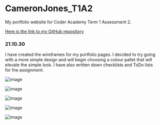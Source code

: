 # CameronJones_T1A2
My portfolio website for Coder Academy Term 1 Assessment 2.

[Here is the link to my GitHub repository](https://github.com/iamcrjones/CameronJones_T1A2)


### 21.10.30
I have created the wireframes for my portfolio pages. I decided to try going with a more simple design and will begin choosing a colour pallet that will elevate the simple look.
I have also written down checklists and ToDo lists for the assignment.

![image](.docs/Wireframes/HomePage-Wireframe.png)

![image](.docs/Wireframes/AboutMe-Wireframe.png)

![image](.docs/Wireframes/BlogPostList-Wireframe.png)

![image](.docs/Wireframes/BlogArticle-Wireframe.png)

![image](.docs/Wireframes/ContactPage-Wireframe.png)




